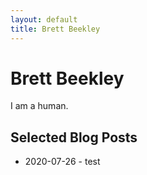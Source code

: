 ```yaml
---
layout: default
title: Brett Beekley
---
```

# Brett Beekley

I am a human.

## Selected Blog Posts

* 2020-07-26 - test
